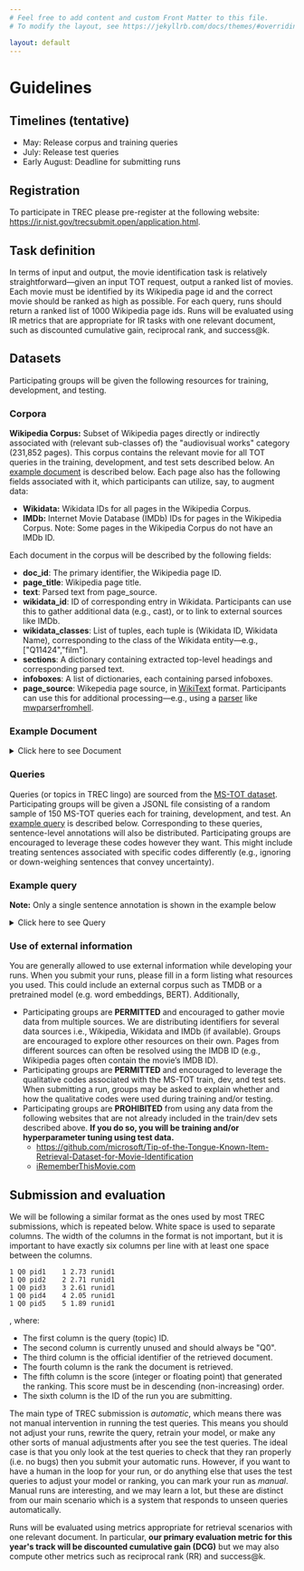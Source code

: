 ```yaml
---
# Feel free to add content and custom Front Matter to this file.
# To modify the layout, see https://jekyllrb.com/docs/themes/#overriding-theme-defaults

layout: default
---
```


# Guidelines

## Timelines (tentative)
* May: Release corpus and training queries
* July: Release test queries
* Early August: Deadline for submitting runs

## Registration

To participate in TREC please pre-register at the following website: <a href="https://ir.nist.gov/trecsubmit.open/application.html" target="_blank">https://ir.nist.gov/trecsubmit.open/application.html</a>.

## Task definition

In terms of input and output, the movie identification task is relatively straightforward—given an input TOT request, output a ranked list of movies.  Each movie must be identified by its Wikipedia page id and the correct movie should be ranked as high as possible.  For each query, runs should return a ranked list of 1000 Wikipedia page ids.  Runs will be evaluated using IR metrics that are appropriate for IR tasks with one relevant document, such as discounted cumulative gain, reciprocal rank, and success@k.

## Datasets

Participating groups will be given the following resources for training, development, and testing.

### Corpora

**Wikipedia Corpus:** Subset of Wikipedia pages directly or indirectly associated with (relevant sub-classes of) the "audiovisual works" category (231,852 pages). This corpus contains the relevant movie for all TOT queries in the training, development, and test sets described below. An [example document](#example-document) is described below. Each page also has the following fields associated with it, which participants can utilize, say, to augment data: 
- **Wikidata:** Wikidata IDs for all pages in the Wikipedia Corpus.
- **IMDb:** Internet Movie Database (IMDb) IDs for pages in the Wikipedia Corpus. Note: Some pages in the Wikipedia Corpus do not have an IMDb ID.

Each document in the corpus will be described by the following fields:
- **doc_id**: The primary identifier, the Wikipedia page ID.
- **page_title**: Wikipedia page title.
- **text**: Parsed text from page_source.
- **wikidata_id**: ID of corresponding entry in Wikidata. Participants can use this to gather additional data (e.g., cast), or to link to external sources like IMDb.
- **wikidata_classes**: List of tuples, each tuple is (Wikidata ID, Wikidata Name), corresponding to the class of the Wikidata entity—e.g., ["Q11424","film"].
- **sections**: A dictionary containing extracted top-level headings and corresponding parsed text.
- **infoboxes**: A list of dictionaries, each containing parsed infoboxes.
- **page_source**: Wikepedia page source, in <a href="https://en.wikipedia.org/wiki/Help:Wikitext" target="_blank">WikiText</a> format. Participants can use this for additional processing—e.g., using a <a href="https://www.mediawiki.org/wiki/Alternative_parsers" target="_blank">parser</a> like <a href="https://mwparserfromhell.readthedocs.io/en/latest/" target="_blank">mwparserfromhell</a>.

### Example Document

<details><summary>Click here to see Document</summary>

```json
{% raw %}
{
   "page_title":"Actrius",
   "page_source":"{{Use dmy dates|date=March 2021}}\n{{Infobox film\n| name           = Actresses\n| image          = Actrius film poster.jpg\n| alt            = \n| caption        = Catalan language film poster\n| native_name      = ([[Catalan language|Catalan]]: '''''Actrius''''')\n| director       = [[Ventura Pons]]\n| producer       = Ventura Pons\n| writer         = [[Josep Maria Benet i Jornet]]\n| screenplay     = Ventura Pons\n| story          = \n| based_on       = {{based on|(stage play) ''E.R.''|Josep Maria Benet i Jornet}}\n| starring       = {{ubl|[[N\u00faria Espert]]|[[Rosa Maria Sard\u00e0]]|[[Anna Lizaran]]|[[Merc\u00e8 Pons]]}}\n| narrator       = <!-- or: |narrators = -->\n| music          = Carles Cases\n| cinematography = Tom\u00e0s Pladevall\n| editing        = Pere Abadal\n| production_companies = {{ubl|[[Canal+|Canal+ Espa\u00f1a]]|Els Films de la Rambla S.A.|[[Generalitat de Catalunya|Generalitat de Catalunya - Departament de Cultura]]|[[Televisi\u00f3n Espa\u00f1ola]]}}\n| distributor    = [[Buena Vista International]]\n| released       = {{film date|df=yes|1997|1|17|[[Spain]]}}\n| runtime        = 100 minutes\n| country        = Spain\n| language       = Catalan\n| budget         = \n| gross          = <!--(please use condensed and rounded values, e.g. \"\u00a311.6 million\" not \"\u00a311,586,221\")-->\n}}\n\n'''''Actresses''''' ([[Catalan language|Catalan]]: '''''Actrius''''') is a 1997 [[Catalan language]] Spanish drama film produced and directed by [[Ventura Pons]] and based on the award-winning stage play ''E.R.'' by [[Josep Maria Benet i Jornet]]. The film has no male actors, with all roles played by females.<ref name=\"El Pais\">{{cite news|last1=Torres|first1=Rosanna|title='E. R', de Benet i Jornet, es llevada al cine y al teatro|url=http://elpais.com/diario/1996/10/15/cultura/845330405_850215.html|access-date=2015-12-21|lang=es|work=[[El Pa\u00eds]]|date=1996-10-15|archive-url=https://web.archive.org/web/20121014165502/http://elpais.com/diario/1996/10/15/cultura/845330405_850215.html|archive-date=2012-10-14}}</ref> The film was produced in 1996. <ref>{{cite web |title=Actrius |url=https://www.bcncatfilmcommission.com/en/films/actrius|lang=en|website=Barcelona Film Commission |access-date=2021-05-13|archive-url=https://web.archive.org/web/20210513150105/https://www.bcncatfilmcommission.com/en/films/actrius|archive-date=2021-05-13|url-status=live}}</ref>\n\n== Synopsis ==\nIn order to prepare herself to play a role commemorating the life of legendary actress Empar Ribera, young actress ([[Merc\u00e8 Pons]]) interviews three established actresses who had been the Ribera's pupils: the international diva Gl\u00f2ria Marc ([[N\u00faria Espert]]), the television star Assumpta Roca ([[Rosa Maria Sard\u00e0]]), and dubbing director Maria Caminal ([[Anna Lizaran]]).<ref name=SFF>{{cite web | url=http://www.stockholmfilmfestival.se/en/festival/1997/film/actrius | title=Actrius |lang=en|publisher=[[Stockholm International Film Festival]] |date=1997 | access-date=2015-12-21|archive-url=https://web.archive.org/web/20151222175333/http://www.stockholmfilmfestival.se/en/festival/1997/film/actrius|archive-date=2015-12-22|url-status=dead }}</ref>\n\n== Cast ==\n* [[N\u00faria Espert]] as Gl\u00f2ria Marc\n* [[Rosa Maria Sard\u00e0]] as Assumpta Roca\n* [[Anna Lizaran]] as Maria Caminal\n* [[Merc\u00e8 Pons]] as Estudiant\n\n== Recognition ==\n\n=== Screenings ===\n''Actrius'' screened in 2001 at the [[Grauman's Egyptian Theatre]] in an [[American Cinematheque]] retrospective of the works of its director. The film had first screened at the same location in 1998.<ref name=\"LA Times\">{{cite news|last1=THomas|first1=Kevin|title=Sometimes, the World Gets in the Way|url=http://articles.latimes.com/2001/mar/01/entertainment/ca-31570|lang=en|access-date=2015-12-21|newspaper=[[Los Angeles Times]]|date=2001-03-01|archive-url=https://web.archive.org/web/20121221084433/http://articles.latimes.com/2001/mar/01/entertainment/ca-31570|archive-date=2012-12-21|url-status=live}}</ref> It was also shown at the 1997 [[Stockholm International Film Festival]].<ref name=SFF />\n\n=== Reception ===\nIn ''Movie - Film - Review'', Christopher Tookey wrote that though the actresses were \"competent in roles that may have some reference to their own careers\", the film \"is visually unimaginative, never escapes its stage origins, and is almost totally lacking in revelation or surprising incident\".<ref name=Tookey/> Noting that there were \"occasional, refreshing moments of intergenerational bitchiness\", they did not \"justify comparisons to ''[[All About Eve]]''\", and were \"insufficiently different to deserve critical parallels with ''[[Rashomon]]''\".<ref name=Tookey/> He also wrote that ''[[The Guardian]]'' called the film a \"slow, stuffy chamber-piece\", and that ''[[The Evening Standard]]'' stated the film's \"best moments exhibit the bitchy tantrums seething beneath the threesome's composed veneers\".<ref name=Tookey>{{cite web|last1=Tookey|first1=Chris|title=review: Actresses / Actrius / Actrices|url=http://www.movie-film-review.com/devFilm.asp?ID=12423|lang=en|publisher=Movie - Film - Review|access-date=2015-12-21|archive-url=https://web.archive.org/web/20120501211137/http://www.movie-film-review.com/devFilm.asp?ID=12423|archive-date=2012-05-01|url-status=dead}}</ref> [[MRQE]] wrote \"This cinematic adaptation of a theatrical work is true to the original, but does not stray far from a theatrical rendering of the story.\"<ref name=MRQE>{{cite web|last1=staff|title=Actrius (1997)|url=http://www.mrqe.com/movie_reviews/actrius-m100030469|lang=en|publisher=[[MRQE]]|access-date=2015-12-21|archive-url=https://web.archive.org/web/20151222150358/http://www.mrqe.com/movie_reviews/actrius-m100030469|archive-date=2015-12-22}}</ref>\n\n=== Awards and nominations ===\n* 1997, won 'Best Catalan Film' at [[Butaca Awards]] for [[Ventura Pons]]\n* 1997, won 'Best Catalan Film Actress' at Butaca Awards, shared by [[N\u00faria Espert]], [[Rosa Maria Sard\u00e0]], [[Anna Lizaran]], and [[Merc\u00e8 Pons]]\n* 1998, nominated for 'Best Screenplay' at [[Goya Awards]], shared by [[Josep Maria Benet i Jornet]] and Ventura Pons\n\n== References ==\n{{reflist}}\n\n== External links ==\n* {{IMDb title|0115462|Actresses}}\n* {{official website|https://web.archive.org/web/20090217140746/http://venturapons.com/filmografia/actrices.html}} [[Wayback Machine|as archived 17 February 2009]] (Spanish)\n\n[[Category:1997 films]]\n[[Category:1997 drama films]]\n[[Category:Catalan-language films]]\n[[Category:Films set in Barcelona]]\n[[Category:Films directed by Ventura Pons]]\n[[Category:Spanish drama films]]\n[[Category:1990s Spanish films]]",
   "wikidata_id":"Q2823770",
   "wikidata_classes":[
      [
         "Q11424",
         "film"
      ]
   ],
   "text":"Actresses (Catalan: Actrius) is a 1997 Catalan language Spanish drama film produced and directed by Ventura Pons and based on the award-winning stage play \"E.R.\" by Josep Maria Benet i Jornet. The film has no male actors, with all roles played by females. The film was produced in 1996. \nSynopsis.\nIn order to prepare herself to play a role commemorating the life of legendary actress Empar Ribera, young actress (Merc\u00e8 Pons) interviews three established actresses who had been the Ribera's pupils: the international diva Gl\u00f2ria Marc (N\u00faria Espert), the television star Assumpta Roca (Rosa Maria Sard\u00e0), and dubbing director Maria Caminal (Anna Lizaran).\nRecognition.\nScreenings.\n\"Actrius\" screened in 2001 at the Grauman's Egyptian Theatre in an American Cinematheque retrospective of the works of its director. The film had first screened at the same location in 1998. It was also shown at the 1997 Stockholm International Film Festival.\nReception.\nIn \"Movie - Film - Review\", Christopher Tookey wrote that though the actresses were \"competent in roles that may have some reference to their own careers\", the film \"is visually unimaginative, never escapes its stage origins, and is almost totally lacking in revelation or surprising incident\". Noting that there were \"occasional, refreshing moments of intergenerational bitchiness\", they did not \"justify comparisons to \"All About Eve\"\", and were \"insufficiently different to deserve critical parallels with \"Rashomon\"\". He also wrote that \"The Guardian\" called the film a \"slow, stuffy chamber-piece\", and that \"The Evening Standard\" stated the film's \"best moments exhibit the bitchy tantrums seething beneath the threesome's composed veneers\". MRQE wrote \"This cinematic adaptation of a theatrical work is true to the original, but does not stray far from a theatrical rendering of the story.\"",
   "sections":{
      "abstract":"Actresses (Catalan: Actrius) is a 1997 Catalan language Spanish drama film produced and directed by Ventura Pons and based on the award-winning stage play \"E.R.\" by Josep Maria Benet i Jornet. The film has no male actors, with all roles played by females. The film was produced in 1996. ",
      "synopsis":"Synopsis.\nIn order to prepare herself to play a role commemorating the life of legendary actress Empar Ribera, young actress (Merc\u00e8 Pons) interviews three established actresses who had been the Ribera's pupils: the international diva Gl\u00f2ria Marc (N\u00faria Espert), the television star Assumpta Roca (Rosa Maria Sard\u00e0), and dubbing director Maria Caminal (Anna Lizaran).",
      "recognition":"Recognition.\nScreenings.\n\"Actrius\" screened in 2001 at the Grauman's Egyptian Theatre in an American Cinematheque retrospective of the works of its director. The film had first screened at the same location in 1998. It was also shown at the 1997 Stockholm International Film Festival.\nReception.\nIn \"Movie - Film - Review\", Christopher Tookey wrote that though the actresses were \"competent in roles that may have some reference to their own careers\", the film \"is visually unimaginative, never escapes its stage origins, and is almost totally lacking in revelation or surprising incident\". Noting that there were \"occasional, refreshing moments of intergenerational bitchiness\", they did not \"justify comparisons to \"All About Eve\"\", and were \"insufficiently different to deserve critical parallels with \"Rashomon\"\". He also wrote that \"The Guardian\" called the film a \"slow, stuffy chamber-piece\", and that \"The Evening Standard\" stated the film's \"best moments exhibit the bitchy tantrums seething beneath the threesome's composed veneers\". MRQE wrote \"This cinematic adaptation of a theatrical work is true to the original, but does not stray far from a theatrical rendering of the story.\"",
      "screenings":"Screenings.\n\"Actrius\" screened in 2001 at the Grauman's Egyptian Theatre in an American Cinematheque retrospective of the works of its director. The film had first screened at the same location in 1998. It was also shown at the 1997 Stockholm International Film Festival.",
      "reception":"Reception.\nIn \"Movie - Film - Review\", Christopher Tookey wrote that though the actresses were \"competent in roles that may have some reference to their own careers\", the film \"is visually unimaginative, never escapes its stage origins, and is almost totally lacking in revelation or surprising incident\". Noting that there were \"occasional, refreshing moments of intergenerational bitchiness\", they did not \"justify comparisons to \"All About Eve\"\", and were \"insufficiently different to deserve critical parallels with \"Rashomon\"\". He also wrote that \"The Guardian\" called the film a \"slow, stuffy chamber-piece\", and that \"The Evening Standard\" stated the film's \"best moments exhibit the bitchy tantrums seething beneath the threesome's composed veneers\". MRQE wrote \"This cinematic adaptation of a theatrical work is true to the original, but does not stray far from a theatrical rendering of the story.\""
   },
   "infoboxes":[
      {
         "name":"film",
         "params":{
            "name":"Actresses",
            "image":"Actrius film poster.jpg",
            "alt":"",
            "caption":"Catalan language film poster",
            "native_name":"([[Catalan language|Catalan]]: '''''Actrius''''')",
            "director":"[[Ventura Pons]]",
            "producer":"Ventura Pons",
            "writer":"[[Josep Maria Benet i Jornet]]",
            "screenplay":"Ventura Pons",
            "story":"",
            "based_on":"{{based on|(stage play) ''E.R.''|Josep Maria Benet i Jornet}}",
            "starring":"{{ubl|[[N\u00faria Espert]]|[[Rosa Maria Sard\u00e0]]|[[Anna Lizaran]]|[[Merc\u00e8 Pons]]}}",
            "narrator":"<!-- or: |narrators = -->",
            "music":"Carles Cases",
            "cinematography":"Tom\u00e0s Pladevall",
            "editing":"Pere Abadal",
            "production_companies":"{{ubl|[[Canal+|Canal+ Espa\u00f1a]]|Els Films de la Rambla S.A.|[[Generalitat de Catalunya|Generalitat de Catalunya - Departament de Cultura]]|[[Televisi\u00f3n Espa\u00f1ola]]}}",
            "distributor":"[[Buena Vista International]]",
            "released":"{{film date|df=yes|1997|1|17|[[Spain]]}}",
            "runtime":"100 minutes",
            "country":"Spain",
            "language":"Catalan",
            "budget":"",
            "gross":"<!--(please use condensed and rounded values, e.g. \"\u00a311.6 million\" not \"\u00a311,586,221\")-->"
         }
      }
   ],
   "doc_id":"330"
}
{% endraw %}
```


</details>


### Queries

Queries (or topics in TREC lingo) are sourced from the <a href="https://github.com/microsoft/Tip-of-the-Tongue-Known-Item-Retrieval-Dataset-for-Movie-Identification" target="_blank">MS-TOT dataset</a>. Participating groups will be given a JSONL file consisting of a random sample of 150 MS-TOT queries each for training, development, and test. An [example query](#example-query) is described below. Corresponding  to these queries, sentence-level annotations will also be distributed. Participating groups are encouraged to leverage these codes however they want. This might include treating sentences associated with specific codes differently (e.g., ignoring or down-weighing sentences that convey uncertainty).


### Example query

**Note:**  Only a single sentence annotation is shown in the example below

<details><summary>Click here to see Query</summary>

```json
{% raw %}
{
   "id":"763",
   "url":"https://irememberthismovie.com/super-rare-surreal-dystopian-masterpiece/",
   "domain":"movie",
   "title":"Super Rare Surreal Dystopian Masterpiece",
   "text":"Very rare movie that is scifi/dystopian/experimental/surreal. It\u2019s like Stalker meets el Topo meets Holy Mountain meets Alphaville meets Delicatessen meets Hard to be a God, like Kurosawa, Tarkovsky, and Lynch had a kid together. It was color, possibly Russian, and I don\u2019t really remember the decade but want to say 60s or 70s, though could easily be more recent. It is VERY rare, there is only one crappy partial print of it, and that is what the youtube version is from. Lot of wide shots in a surreal wilderness, winter settings, strange bleeding saturation in some shots. Crazy costumes. Seriously one of the strangest films I\u2019ve ever seen and my favorite films are strange/weird ones. If you\u2019ve ever seen what you\u2019re thinking of on a \u201cbest weird movies\u201d or \u201cyou\u2019ve never seen this!\u201d list, that\u2019s NOT it. I don\u2019t think this film even has a cult following of ten people. It\u2019s an actual rare gem. Have been looking through selections at 366 Weird Movies and not found it yet (btw the way most of those titles are exactly the kind of not-actually-rare movies this film is definitely not).",
   "wikipedia_id":"16742289",
   "wikipedia_url":"https://en.wikipedia.org/wiki/On_the_Silver_Globe_(film)",
   "wikidata_id":"Q1988165",
   "imdb_url":"https://www.imdb.com/title/tt0093593",
   "sentence_annotations":[
      {
         "id":1,
         "text":"Very rare movie that is scifi/dystopian/experimental/surreal.",
         "labels":{
            "opinion":false,
            "emotion":false,
            "hedging":true,
            "social":false,
            "comparison_relative":false,
            "search":false,
            "movie":{
               "music_compare":false,
               "genre_audience":false,
               "production_camera_angle":false,
               "timeframe_singular":false,
               "origin_actor":false,
               "object":false,
               "location_specific":false,
               "person_fictional":false,
               "production_visual":false,
               "scene":false,
               "negation":false,
               "production_audio":false,
               "character":false,
               "genre_traditional_tone":true,
               "release_date":false,
               "location_type":false,
               "origin_language":false,
               "origin_movie":false,
               "person_real":false,
               "plot":false,
               "quote":false,
               "category":true,
               "music_specific":false,
               "timeframe_plural":false
            },
            "context":{
               "cross_media":false,
               "physical_medium":false,
               "situational_count":false,
               "physical_user_location":false,
               "situational_evidence":false,
               "situational_witness":false,
               "temporal":false
            }
         }
      }
   ]
}
{% endraw %}
```

</details>

### Use of external information

You are generally allowed to use external information while developing your runs. When you submit your runs, please fill in a form listing what resources you used.
This could include an external corpus such as TMDB or a pretrained model (e.g. word embeddings, BERT). Additionally,
- Participating groups  are **PERMITTED** and encouraged to gather movie data from multiple sources. We are distributing identifiers for several data sources i.e., Wikipedia, Wikidata and IMDb (if available). Groups are encouraged to explore other resources on their own. Pages from different sources can often be resolved using the IMDB ID (e.g., Wikipedia pages often contain the movie’s IMDB ID).
- Participating groups are **PERMITTED** and encouraged to leverage the qualitative codes associated with the MS-TOT train, dev, and test sets. When submitting a run, groups may be asked to explain whether and how the qualitative codes were used during training and/or testing.
- Participating groups are **PROHIBITED** from using any data from the following websites that are not already included in the train/dev sets described above. **If you do so, you will be training and/or hyperparameter tuning using test data.**
    - <a href="https://github.com/microsoft/Tip-of-the-Tongue-Known-Item-Retrieval-Dataset-for-Movie-Identification" target="_blank">https://github.com/microsoft/Tip-of-the-Tongue-Known-Item-Retrieval-Dataset-for-Movie-Identification</a>
    - <a href="https://irememberthismovie.com/" target="_blank">iRememberThisMovie.com</a>
  

## Submission and evaluation

We will be following a similar format as the ones used by most TREC submissions, which is repeated below. White space is used to separate columns. The width of the columns in the format is not important, but it is important to have exactly six columns per line with at least one space between the columns.

```text
1 Q0 pid1    1 2.73 runid1
1 Q0 pid2    2 2.71 runid1
1 Q0 pid3    3 2.61 runid1
1 Q0 pid4    4 2.05 runid1
1 Q0 pid5    5 1.89 runid1
```

, where:

* The first column is the query (topic) ID.
* The second column is currently unused and should always be "Q0".
* The third column is the official identifier of the retrieved document.
* The fourth column is the rank the document is retrieved.
* The fifth column is the score (integer or floating point) that generated the ranking. This score must be in descending (non-increasing) order.
* The sixth column is the ID of the run you are submitting.

The main type of TREC submission is *automatic*, which means there was not manual intervention in running the test queries. This means you should not adjust your runs, rewrite the query, retrain your model, or make any other sorts of manual adjustments after you see the test queries. The ideal case is that you only look at the test queries to check that they ran properly (i.e. no bugs) then you submit your automatic runs. However, if you want to have a human in the loop for your run, or do anything else that uses the test queries to adjust your model or ranking, you can mark your run as *manual*. Manual runs are interesting, and we may learn a lot, but these are distinct from our main scenario which is a system that responds to unseen queries automatically.

Runs will be evaluated using metrics appropriate for retrieval scenarios with one relevant document. In particular, **our primary evaluation metric for this year's track will be discounted cumulative gain (DCG)** but we may also compute other metrics such as reciprocal rank (RR) and success@k.

